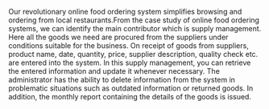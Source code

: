 Our revolutionary online food ordering system simplifies browsing and ordering from local restaurants.From the case study of online food ordering systems, we can identify the main contributor which is supply management. Here all the goods we need are procured from the suppliers under conditions suitable for the business. On receipt of goods from suppliers, product name, date, quantity, price, supplier description, quality check etc. are entered into the system. In this supply management, you can retrieve the entered information and update it whenever necessary. The administrator has the ability to delete information from the system in problematic situations such as outdated information or returned goods.
In addition, the monthly report containing the details of the goods is issued.
